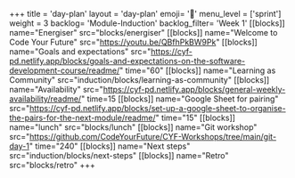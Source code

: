+++
title = 'day-plan'
layout = 'day-plan'
emoji= '📝'
menu_level = ['sprint']
weight = 3
backlog= 'Module-Induction'
backlog_filter= 'Week 1'
[[blocks]]
name="Energiser"
src="blocks/energiser"
[[blocks]]
name="Welcome to Code Your Future"
src="https://youtu.be/QBfhPkBW9Pk"
[[blocks]]
name="Goals and expectations"
src="https://cyf-pd.netlify.app/blocks/goals-and-expectations-on-the-software-development-course/readme/"
time="60"
[[blocks]]
name="Learning as Community"
src="induction/blocks/learning-as-community"
[[blocks]]
name="Availability"
src="https://cyf-pd.netlify.app/blocks/general-weekly-availability/readme/"
time=15
[[blocks]]
name="Google Sheet for pairing"
src="https://cyf-pd.netlify.app/blocks/set-up-a-google-sheet-to-organise-the-pairs-for-the-next-module/readme/"
time="15"
[[blocks]]
name="lunch"
src="blocks/lunch"
[[blocks]]
name="Git workshop"
src="https://github.com/CodeYourFuture/CYF-Workshops/tree/main/git-day-1"
time="240"
[[blocks]]
name="Next steps"
src="induction/blocks/next-steps"
[[blocks]]
name="Retro"
src="blocks/retro"
+++
